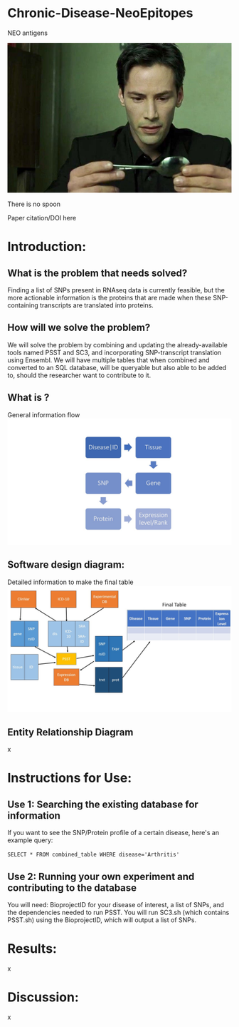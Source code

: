 # Chronic-Disease-NeoEpitopes



NEO antigens

![Flowchart3](neo_spoon.jpeg)

There is no spoon

Paper citation/DOI here

# Introduction:


## What is the problem that needs solved?

Finding a list of SNPs present in RNAseq data is currently feasible, but the more actionable information is the proteins that are made when these SNP-containing transcripts are translated into proteins.

## How will we solve the problem?

We will solve the problem by combining and updating the already-available tools named PSST and SC3, and incorporating SNP-transcript translation using Ensembl. We will have multiple tables that when combined and converted to an SQL database, will be queryable but also able to be added to, should the researcher want to contribute to it. 

## What is <the software>?

General information flow
![Flowchart](Slide1.jpg)

## Software design diagram:

Detailed information to make the final table
![Flowchart2](Slide2.jpg)

## Entity Relationship Diagram

x

# Instructions for Use:

## Use 1: Searching the existing database for information

If you want to see the SNP/Protein profile of a certain disease, here's an example query:

`SELECT * FROM combined_table WHERE disease='Arthritis'`


## Use 2: Running your own experiment and contributing to the database

You will need: BioprojectID for your disease of interest, a list of SNPs, and the dependencies needed to run PSST.
You will run SC3.sh (which contains PSST.sh) using the BioprojectID, which will output a list of SNPs.

# Results:
x

# Discussion:
x

